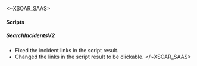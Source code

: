 <~XSOAR_SAAS>
#### Scripts

##### SearchIncidentsV2

- Fixed the incident links in the script result.
- Changed the links in the script result to be clickable.
</~XSOAR_SAAS>